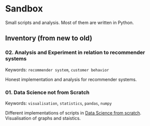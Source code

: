 # Sandbox

Small scripts and analysis. Most of them are written in Python.

## Inventory (from new to old)

### 02. Analysis and Experiment in relation to recommender systems

Keywords: `recommender system`, `customer behavior`

Honest implementation and analysis for recommender systems.

### 01. Data Science not from Scratch

Keywords: `visualisation`, `statistics`, `pandas`, `numpy`

Different implementations of scripts in
[Data Science from scratch](http://shop.oreilly.com/product/0636920033400.do).
Visualisation of graphs and staistics.
 
 
